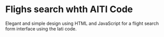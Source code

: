 # Flighs search whth AITI Code
 Elegant and simple design using HTML and JavaScript for a flight search form interface using the Iati code.
